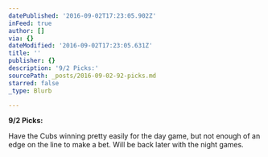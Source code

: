 ```yaml
---
datePublished: '2016-09-02T17:23:05.902Z'
inFeed: true
author: []
via: {}
dateModified: '2016-09-02T17:23:05.631Z'
title: ''
publisher: {}
description: '9/2 Picks:'
sourcePath: _posts/2016-09-02-92-picks.md
starred: false
_type: Blurb

---
```

**9/2 Picks:**

Have the Cubs winning pretty easily for the day game, but not enough of an edge on the line to make a bet. Will be back later with the night games.